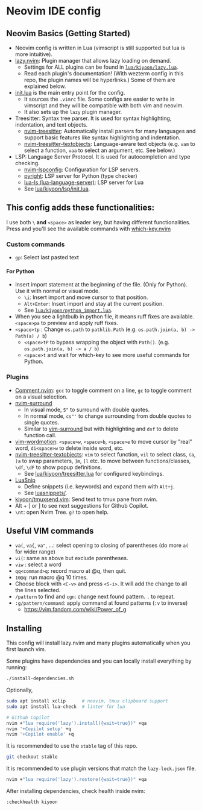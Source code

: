 # Neovim IDE config

## Neovim Basics (Getting Started)

- Neovim config is written in Lua (vimscript is still supported but lua is more intuitive).
- [lazy.nvim](https://github.com/folke/lazy.nvim): Plugin manager that allows lazy loading on demand.
    - Settings for ALL plugins can be found in [`lua/kiyoon/lazy.lua`](lua/kiyoon/lazy.lua).
    - Read each plugin's documentation! (With wezterm config in this repo, the plugin names will be hyperlinks.) Some of them are explained below.
- [init.lua](init.lua) is the main entry point for the config.
    - It sources the `.vimrc` file. Some configs are easier to write in vimscript and they will be compatible with both vim and neovim.
    - It also sets up the `lazy` plugin manager.
- Treesitter: Syntax tree parser. It is used for syntax highlighting, indentation, and text objects.
    - [nvim-treesitter](https://github.com/nvim-treesitter/nvim-treesitter): Automatically install parsers for many languages and support basic features like syntax highlighting and indentation.
    - [nvim-treesitter-textobjects](https://github.com/nvim-treesitter/nvim-treesitter-textobjects): Language-aware text objects (e.g. `vam` to select a function, `vaa` to select an argument, etc. See below.)
- LSP: Language Server Protocol. It is used for autocompletion and type checking.
    - [nvim-lspconfig](https://github.com/neovim/nvim-lspconfig): Configuration for LSP servers.
    - [pyright](https://github.com/microsoft/pyright): LSP server for Python (type checker)
    - [lua-ls (lua-language-server)](https://github.com/LuaLS/lua-language-server): LSP server for Lua
    - See [lua/kiyoon/lsp/init.lua](lua/kiyoon/lsp/init.lua).



## This config adds these functionalities:

I use both `\` **and** `<space>` as leader key, but having different functionalities.  
Press and you'll see the available commands with [which-key.nvim](https://github.com/folke/which-key.nvim)

### Custom commands

- `gp`: Select last pasted text

#### For Python
- Insert import statement at the beginning of the file. (Only for Python). Use it with normal or visual mode.
    - `\i`: Insert import and move cursor to that position.
    - `Alt+Enter`: Insert import and stay at the current position.
    - See [`lua/kiyoon/python_import.lua`](lua/kiyoon/python_import.lua).
- When you see a lightbulb in python file, it means ruff fixes are available. `<space>pa` to preview and apply ruff fixes.
- `<space>tp` : Change `os.path` to `pathlib.Path` (e.g. `os.path.join(a, b) -> Path(a) / b`)
    - `<space>tP` to bypass wrapping the object with `Path()`. (e.g. `os.path.join(a, b) -> a / b`)
    - `<space>t` and wait for which-key to see more useful commands for Python.

### Plugins

- [Comment.nvim](https://github.com/numToStr/Comment.nvim): `gcc` to toggle comment on a line, `gc` to toggle comment on a visual selection.
- [nvim-surround](https://github.com/kylechui/nvim-surround)
    - In visual mode, `S"` to surround with double quotes.
    - In normal mode, `cs"'` to change surrounding from double quotes to single quotes.
    - Similar to [vim-surround](https://github.com/tpope/vim-surround) but with highlighting and `dsf` to delete function call.
- [vim-wordmotion](https://github.com/chaoren/vim-wordmotion): `<space>w`, `<space>b`, `<space>e` to move cursor by "real" word, `di<space>w` to delete inside word, etc.
- [nvim-treesitter-textobjects](https://github.com/nvim-treesitter/nvim-treesitter-textobjects): `vim` to select function, `vil` to select class, `(a`, `)a` to swap parameters, `]m`, `]l` etc. to move between functions/classes, `\df`, `\dF` to show popup definitions.
    - See [lua/kiyoon/treesitter.lua](lua/kiyoon/treesitter.lua) for configured keybindings.
- [LuaSnip](https://github.com/L3MON4D3/LuaSnip)
    - Define snippets (i.e. keywords) and expand them with `Alt+j`.
    - See [luasnippets/](luasnippets/).
- [kiyoon/tmuxsend.vim](https://github.com/kiyoon/tmuxsend.vim): Send text to tmux pane from nvim.
- Alt + \[ or \] to see next suggestions for Github Copilot.
- `\nt`: open Nvim Tree. `g?` to open help.

## Useful VIM commands

- `va(`, `va{`, `va"`, ...: select opening to closing of parentheses (do more `a(` for wider range)
- `vi(`: same as above but exclude parentheses.
- `viw` : select a word
- `qq<command>q`: record macro at @q, then quit.
- `10@q`: run macro @q 10 times.
- Choose block with `<C-v>` and press `<S-i>`. It will add the change to all the lines selected.
- `/pattern` to find and `cgn`: change next found pattern. `.` to repeat.
- `:g/pattern/command`: apply command at found patterns (`:v` to inverse)
    - <https://vim.fandom.com/wiki/Power_of_g>

## Installing

This config will install lazy.nvim and many plugins automatically when you first launch vim.

Some plugins have dependencies and you can locally install everything by running:

```bash
./install-dependencies.sh
```

Optionally,

```bash
sudo apt install xclip		# neovim, tmux clipboard support
sudo apt install lua-check	# linter for lua

# Github Copilot
nvim +"lua require('lazy').install({wait=true})" +qa
nvim '+Copilot setup' +q
nvim '+Copilot enable' +q
```

It is recommended to use the `stable` tag of this repo.

```bash
git checkout stable
```

It is recommended to use plugin versions that match the `lazy-lock.json` file.

```bash
nvim +"lua require('lazy').restore({wait=true})" +qa
```

After installing dependencies, check health inside nvim:

```vim
:checkhealth kiyoon
```

